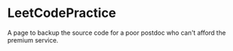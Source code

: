 # LeetCodePractice
A page to backup the source code for a poor postdoc who can't afford the premium service.
